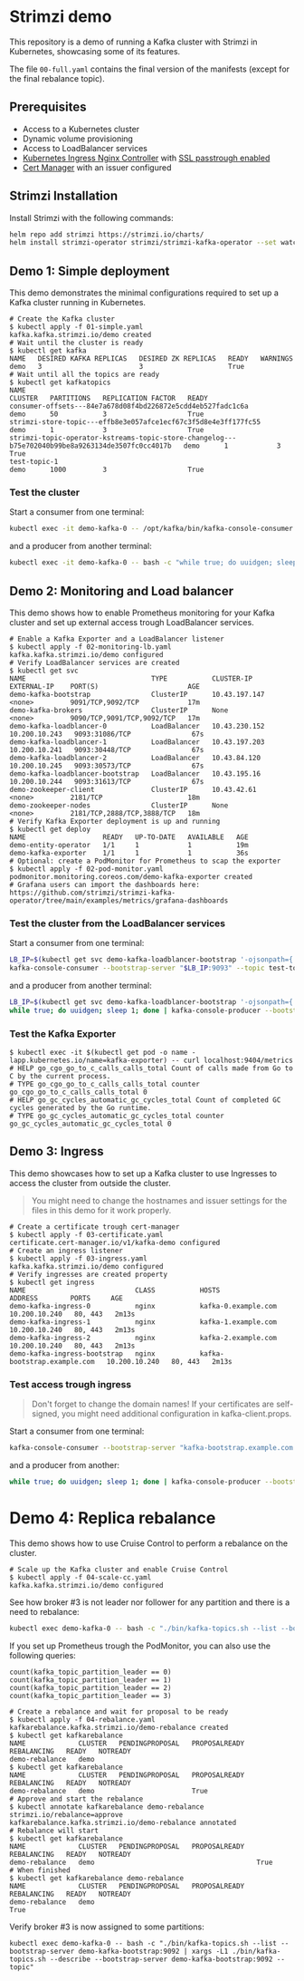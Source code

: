 # Strimzi demo

This repository is a demo of running a Kafka cluster with Strimzi in Kubernetes, showcasing some of its features.

The file `00-full.yaml` contains the final version of the manifests (except for the final rebalance topic).

## Prerequisites
 - Access to a Kubernetes cluster
 - Dynamic volume provisioning
 - Access to LoadBalancer services
 - [Kubernetes Ingress Nginx Controller](https://kubernetes.github.io/ingress-nginx/) with [SSL passtrough enabled](https://kubernetes.github.io/ingress-nginx/user-guide/tls/#ssl-passthrough)
 - [Cert Manager](https://cert-manager.io) with an issuer configured

## Strimzi Installation

Install Strimzi with the following commands:

```bash
helm repo add strimzi https://strimzi.io/charts/
helm install strimzi-operator strimzi/strimzi-kafka-operator --set watchAnyNamespace=true
```

## Demo 1: Simple deployment

This demo demonstrates the minimal configurations required to set up a Kafka cluster running in Kubernetes.

```
# Create the Kafka cluster
$ kubectl apply -f 01-simple.yaml
kafka.kafka.strimzi.io/demo created
# Wait until the cluster is ready
$ kubectl get kafka
NAME   DESIRED KAFKA REPLICAS   DESIRED ZK REPLICAS   READY   WARNINGS
demo   3                        3                     True
# Wait until all the topics are ready
$ kubectl get kafkatopics
NAME                                                                                               CLUSTER   PARTITIONS   REPLICATION FACTOR   READY
consumer-offsets---84e7a678d08f4bd226872e5cdd4eb527fadc1c6a                                        demo      50           3                    True
strimzi-store-topic---effb8e3e057afce1ecf67c3f5d8e4e3ff177fc55                                     demo      1            3                    True
strimzi-topic-operator-kstreams-topic-store-changelog---b75e702040b99be8a9263134de3507fc0cc4017b   demo      1            3                    True
test-topic-1                                                                                       demo      1000         3                    True
```

### Test the cluster

Start a consumer from one terminal:

```bash
kubectl exec -it demo-kafka-0 -- /opt/kafka/bin/kafka-console-consumer.sh --bootstrap-server demo-kafka-bootstrap:9092 --topic test-topic-1
```

and a producer from another terminal:

```bash
kubectl exec -it demo-kafka-0 -- bash -c "while true; do uuidgen; sleep 1; done | /opt/kafka/bin/kafka-console-producer.sh --bootstrap-server demo-kafka-bootstrap:9092 --topic test-topic-1"
```

## Demo 2: Monitoring and Load balancer

This demo shows how to enable Prometheus monitoring for your Kafka cluster and set up external access trough LoadBalancer services.

```
# Enable a Kafka Exporter and a LoadBalancer listener
$ kubectl apply -f 02-monitoring-lb.yaml
kafka.kafka.strimzi.io/demo configured
# Verify LoadBalancer services are created
$ kubectl get svc
NAME                               TYPE           CLUSTER-IP      EXTERNAL-IP    PORT(S)                      AGE
demo-kafka-bootstrap               ClusterIP      10.43.197.147   <none>         9091/TCP,9092/TCP            17m
demo-kafka-brokers                 ClusterIP      None            <none>         9090/TCP,9091/TCP,9092/TCP   17m
demo-kafka-loadblancer-0           LoadBalancer   10.43.230.152   10.200.10.243   9093:31086/TCP               67s
demo-kafka-loadblancer-1           LoadBalancer   10.43.197.203   10.200.10.241   9093:30448/TCP               67s
demo-kafka-loadblancer-2           LoadBalancer   10.43.84.120    10.200.10.245   9093:30573/TCP               67s
demo-kafka-loadblancer-bootstrap   LoadBalancer   10.43.195.16    10.200.10.244   9093:31613/TCP               67s
demo-zookeeper-client              ClusterIP      10.43.42.61     <none>         2181/TCP                     18m
demo-zookeeper-nodes               ClusterIP      None            <none>         2181/TCP,2888/TCP,3888/TCP   18m
# Verify Kafka Exporter deployment is up and running
$ kubectl get deploy
NAME                   READY   UP-TO-DATE   AVAILABLE   AGE
demo-entity-operator   1/1     1            1           19m
demo-kafka-exporter    1/1     1            1           36s
# Optional: create a PodMonitor for Prometheus to scap the exporter
$ kubectl apply -f 02-pod-monitor.yaml
podmonitor.monitoring.coreos.com/demo-kafka-exporter created
# Grafana users can import the dashboards here: https://github.com/strimzi/strimzi-kafka-operator/tree/main/examples/metrics/grafana-dashboards
```

### Test the cluster from the LoadBalancer services

Start a consumer from one terminal:

```bash
LB_IP=$(kubectl get svc demo-kafka-loadblancer-bootstrap '-ojsonpath={.status.loadBalancer.ingress[0].ip}')
kafka-console-consumer --bootstrap-server "$LB_IP:9093" --topic test-topic-1
```

and a producer from another terminal:

```bash
LB_IP=$(kubectl get svc demo-kafka-loadblancer-bootstrap '-ojsonpath={.status.loadBalancer.ingress[0].ip}')
while true; do uuidgen; sleep 1; done | kafka-console-producer --bootstrap-server "$LB_IP:9093" --topic test-topic-1
```

### Test the Kafka Exporter

```
$ kubectl exec -it $(kubectl get pod -o name -lapp.kubernetes.io/name=kafka-exporter) -- curl localhost:9404/metrics
# HELP go_cgo_go_to_c_calls_calls_total Count of calls made from Go to C by the current process.
# TYPE go_cgo_go_to_c_calls_calls_total counter
go_cgo_go_to_c_calls_calls_total 0
# HELP go_gc_cycles_automatic_gc_cycles_total Count of completed GC cycles generated by the Go runtime.
# TYPE go_gc_cycles_automatic_gc_cycles_total counter
go_gc_cycles_automatic_gc_cycles_total 0
```

## Demo 3: Ingress

This demo showcases how to set up a Kafka cluster to use Ingresses to access the cluster from outside the cluster.

> You might need to change the hostnames and issuer settings for the files in this demo for it work properly.

```
# Create a certificate trough cert-manager
$ kubectl apply -f 03-certificate.yaml
certificate.cert-manager.io/v1/kafka-demo configured
# Create an ingress listener
$ kubectl apply -f 03-ingress.yaml
kafka.kafka.strimzi.io/demo configured
# Verify ingresses are created property
$ kubectl get ingress
NAME                           CLASS           HOSTS                                  ADDRESS        PORTS     AGE
demo-kafka-ingress-0           nginx           kafka-0.example.com           10.200.10.240   80, 443   2m13s
demo-kafka-ingress-1           nginx           kafka-1.example.com           10.200.10.240   80, 443   2m13s
demo-kafka-ingress-2           nginx           kafka-2.example.com           10.200.10.240   80, 443   2m13s
demo-kafka-ingress-bootstrap   nginx           kafka-bootstrap.example.com   10.200.10.240   80, 443   2m13s
```

### Test access trough ingress

> Don't forget to change the domain names! If your certificates are self-signed, you might need additional
configuration in kafka-client.props.

Start a consumer from one terminal:

```bash
kafka-console-consumer --bootstrap-server "kafka-bootstrap.example.com:443" --topic test-topic-1 --consumer.config kafka-client.props
```

and a producer from another:

```bash
while true; do uuidgen; sleep 1; done | kafka-console-producer --bootstrap-server "kafka-bootstrap.example.com:443" --topic test-topic-1 --producer.config kafka-client.props
```

# Demo 4: Replica rebalance

This demo shows how to use Cruise Control to perform a rebalance on the cluster.

```
# Scale up the Kafka cluster and enable Cruise Control
$ kubectl apply -f 04-scale-cc.yaml
kafka.kafka.strimzi.io/demo configured
```

See how broker #3 is not leader nor follower for any partition and there is a need to rebalance:

```bash
kubectl exec demo-kafka-0 -- bash -c "./bin/kafka-topics.sh --list --bootstrap-server demo-kafka-bootstrap:9092 | xargs -L1 ./bin/kafka-topics.sh --describe --bootstrap-server demo-kafka-bootstrap:9092 --topic"
```

If you set up Prometheus trough the PodMonitor, you can also use the following queries:

```
count(kafka_topic_partition_leader == 0)
count(kafka_topic_partition_leader == 1)
count(kafka_topic_partition_leader == 2)
count(kafka_topic_partition_leader == 3)
```

```
# Create a rebalance and wait for proposal to be ready
$ kubectl apply -f 04-rebalance.yaml
kafkarebalance.kafka.strimzi.io/demo-rebalance created
$ kubectl get kafkarebalance
NAME             CLUSTER   PENDINGPROPOSAL   PROPOSALREADY   REBALANCING   READY   NOTREADY
demo-rebalance   demo
$ kubectl get kafkarebalance
NAME             CLUSTER   PENDINGPROPOSAL   PROPOSALREADY   REBALANCING   READY   NOTREADY
demo-rebalance   demo                        True
# Approve and start the rebalance
$ kubectl annotate kafkarebalance demo-rebalance strimzi.io/rebalance=approve
kafkarebalance.kafka.strimzi.io/demo-rebalance annotated
# Rebalance will start
$ kubectl get kafkarebalance
NAME             CLUSTER   PENDINGPROPOSAL   PROPOSALREADY   REBALANCING   READY   NOTREADY
demo-rebalance   demo                                        True
# When finished
$ kubectl get kafkarebalance demo-rebalance
NAME             CLUSTER   PENDINGPROPOSAL   PROPOSALREADY   REBALANCING   READY   NOTREADY
demo-rebalance   demo                                                      True
```


Verify broker #3 is now assigned to some partitions:

```
kubectl exec demo-kafka-0 -- bash -c "./bin/kafka-topics.sh --list --bootstrap-server demo-kafka-bootstrap:9092 | xargs -L1 ./bin/kafka-topics.sh --describe --bootstrap-server demo-kafka-bootstrap:9092 --topic"
```
